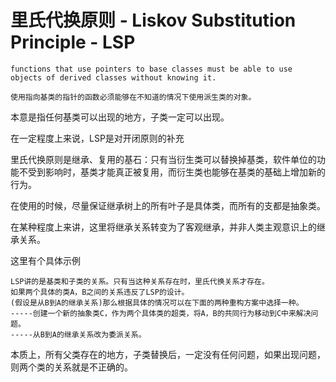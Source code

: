 # 里氏代换原则 - Liskov Substitution Principle - LSP
    
    functions that use pointers to base classes must be able to use objects of derived classes without knowing it.
    
    使用指向基类的指针的函数必须能够在不知道的情况下使用派生类的对象。
    
本意是指任何基类可以出现的地方，子类一定可以出现。

在一定程度上来说，LSP是对开闭原则的补充

里氏代换原则是继承、复用的基石：只有当衍生类可以替换掉基类，软件单位的功能不受到影响时，基类才能真正被复用，而衍生类也能够在基类的基础上增加新的行为。

在使用的时候，尽量保证继承树上的所有叶子是具体类，而所有的支都是抽象类。

在某种程度上来讲，这里将继承关系转变为了客观继承，并非人类主观意识上的继承关系。

这里有个具体示例

    LSP讲的是基类和子类的关系。只有当这种关系存在时，里氏代换关系才存在。
    如果两个具体的类A，B之间的关系违反了LSP的设计。
    (假设是从B到A的继承关系)那么根据具体的情况可以在下面的两种重构方案中选择一种。
    -----创建一个新的抽象类C，作为两个具体类的超类，将A，B的共同行为移动到C中来解决问题。
    -----从B到A的继承关系改为委派关系。

本质上，所有父类存在的地方，子类替换后，一定没有任何问题，如果出现问题，则两个类的关系就是不正确的。
